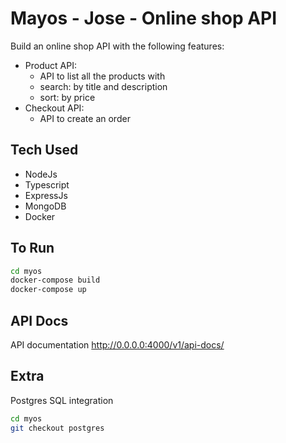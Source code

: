 # Mayos - Jose  - Online shop API

Build an online shop API with the following features:
- Product API:
  - API to list all the products with
  - search: by title and description
  - sort: by price
- Checkout API:
     - API to create an order
## Tech Used

- NodeJs
- Typescript
- ExpressJs
- MongoDB
- Docker 

## To Run 

```sh
cd myos
docker-compose build
docker-compose up
```


## API Docs

API documentation
<http://0.0.0.0:4000/v1/api-docs/>

## Extra 

Postgres  SQL  integration 

```sh
cd myos
git checkout postgres
```
